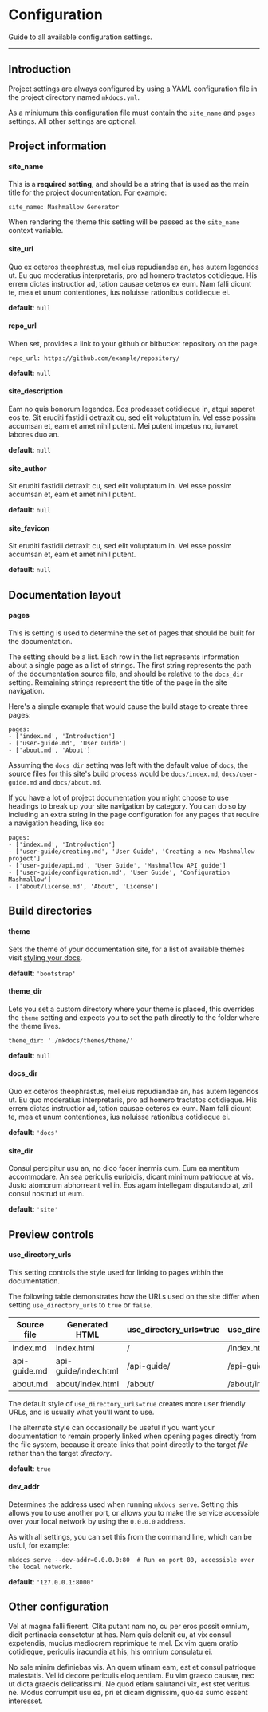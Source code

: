 # Configuration

Guide to all available configuration settings.

---

## Introduction

Project settings are always configured by using a YAML configuration file in the project directory named `mkdocs.yml`.

As a miniumum this configuration file must contain the `site_name` and `pages` settings.  All other settings are optional.

## Project information

#### site_name

This is a **required setting**, and should be a string that is used as the main title for the project documentation.  For example:

    site_name: Mashmallow Generator

When rendering the theme this setting will be passed as the `site_name` context variable.

#### site_url

Quo ex ceteros theophrastus, mel eius repudiandae an, has autem legendos ut. Eu quo moderatius interpretaris, pro ad homero tractatos cotidieque. His errem dictas instructior ad, tation causae ceteros ex eum. Nam falli dicunt te, mea et unum contentiones, ius noluisse rationibus cotidieque ei.

**default**: `null`

#### repo_url

When set, provides a link to your github or bitbucket repository on the page.

    repo_url: https://github.com/example/repository/

**default**: `null`

#### site_description

Eam no quis bonorum legendos. Eos prodesset cotidieque in, atqui saperet eos te. Sit eruditi fastidii detraxit cu, sed elit voluptatum in. Vel esse possim accumsan et, eam et amet nihil putent. Mei putent impetus no, iuvaret labores duo an.

**default**: `null`

#### site_author

Sit eruditi fastidii detraxit cu, sed elit voluptatum in. Vel esse possim accumsan et, eam et amet nihil putent.

**default**: `null`

#### site_favicon

Sit eruditi fastidii detraxit cu, sed elit voluptatum in. Vel esse possim accumsan et, eam et amet nihil putent.

**default**: `null`

## Documentation layout

#### pages

This is setting is used to determine the set of pages that should be built for the documentation.

The setting should be a list.  Each row in the list represents information about a single page as a list of strings.  The first string represents the path of the documentation source file, and should be relative to the `docs_dir` setting.  Remaining strings represent the title of the page in the site navigation.

Here's a simple example that would cause the build stage to create three pages:

    pages:
    - ['index.md', 'Introduction']
    - ['user-guide.md', 'User Guide']
    - ['about.md', 'About']

Assuming the `docs_dir` setting was left with the default value of `docs`, the source files for this site's build process would be `docs/index.md`, `docs/user-guide.md` and `docs/about.md`.

If you have a lot of project documentation you might choose to use headings to break up your site navigation by category.  You can do so by including an extra string in the page configuration for any pages that require a navigation heading, like so: 

    pages:
    - ['index.md', 'Introduction']
    - ['user-guide/creating.md', 'User Guide', 'Creating a new Mashmallow project']
    - ['user-guide/api.md', 'User Guide', 'Mashmallow API guide']
    - ['user-guide/configuration.md', 'User Guide', 'Configuration Mashmallow']
    - ['about/license.md', 'About', 'License']

## Build directories

#### theme

Sets the theme of your documentation site, for a list of available themes visit
[styling your docs](styling-your-docs.md).

**default**: `'bootstrap'`

#### theme_dir

Lets you set a custom directory where your theme is placed, this overrides the
`theme` setting and expects you to set the path directly to the folder where
the theme lives.

    theme_dir: './mkdocs/themes/theme/'


**default**: `null`

#### docs_dir

Quo ex ceteros theophrastus, mel eius repudiandae an, has autem legendos ut. Eu quo moderatius interpretaris, pro ad homero tractatos cotidieque. His errem dictas instructior ad, tation causae ceteros ex eum. Nam falli dicunt te, mea et unum contentiones, ius noluisse rationibus cotidieque ei.

**default**: `'docs'`

#### site_dir

Consul percipitur usu an, no dico facer inermis cum. Eum ea mentitum accommodare. An sea periculis euripidis, dicant minimum patrioque at vis. Justo atomorum abhorreant vel in. Eos agam intellegam disputando at, zril consul nostrud ut eum.

**default**: `'site'`

<!--
## Extra build steps

#### include_search

Mea et graeci persecuti, sit possit neglegentur ex. Nam modus maluisset id. Praesent laboramus expetendis an vis. Mea scripta eleifend et. Ex zril quidam facilis nec, eu inani errem expetendis eum. Falli electram periculis te ius, sed nihil saperet cu. Possit quodsi cu sea, usu ei saperet lobortis adolescens.

#### include_404

Lorem ipsum dolor sit amet, ex usu velit harum dignissim. Graeco saperet tibique ea mea. Mel vocent veritus assentior ne, ponderum dissentiunt nec eu. No civibus commune duo, nec in mollis regione eruditi, nec feugiat accumsan interesset te. Natum accusam legendos sea no, te eam libris tamquam, ius fabulas vocibus rationibus ad. Eum ex sonet nostrum argumentum, mel persius cotidieque repudiandae in, cum legendos patrioque in.

#### include_sitemap

Consul percipitur usu an, no dico facer inermis cum. Eum ea mentitum accommodare. An sea periculis euripidis, dicant minimum patrioque at vis. Justo atomorum abhorreant vel in. Eos agam intellegam disputando at, zril consul nostrud ut eum.
-->

## Preview controls

#### use_directory_urls

This setting controls the style used for linking to pages within the documentation.

The following table demonstrates how the URLs used on the site differ when setting `use_directory_urls` to `true` or `false`.

Source file  | Generated HTML       | use_directory_urls=true  | use_directory_urls=false
------------ | -------------------- | ------------------------ | ------------------------
index.md     | index.html           | /                        | /index.html
api-guide.md | api-guide/index.html | /api-guide/              | /api-guide/index.html
about.md     | about/index.html     | /about/                  | /about/index.html

The default style of `use_directory_urls=true` creates more user friendly URLs, and is usually what you'll want to use.

The alternate style can occasionally be useful if you want your documentation to remain properly linked when opening pages directly from the file system, because it create links that point directly to the target *file* rather than the target *directory*.

**default**: `true`

#### dev_addr

Determines the address used when running `mkdocs serve`.  Setting this allows you to use another port, or allows you to make the service accessible over your local network by using the `0.0.0.0` address.

As with all settings, you can set this from the command line, which can be usful, for example:

    mkdocs serve --dev-addr=0.0.0.0:80  # Run on port 80, accessible over the local network.

**default**: `'127.0.0.1:8000'`

## Other configuration

Vel at magna falli fierent. Clita putant nam no, cu per eros possit omnium, dicit pertinacia consetetur at has. Nam quis delenit cu, at vix consul expetendis, mucius mediocrem reprimique te mel. Ex vim quem oratio cotidieque, periculis iracundia at his, his omnium consulatu ei.

No sale minim definiebas vis. An quem utinam eam, est et consul patrioque maiestatis. Vel id decore periculis eloquentiam. Eu vim graeco causae, nec ut dicta graecis delicatissimi. Ne quod etiam salutandi vix, est stet veritus ne. Modus corrumpit usu ea, pri et dicam dignissim, quo ea sumo essent interesset.

